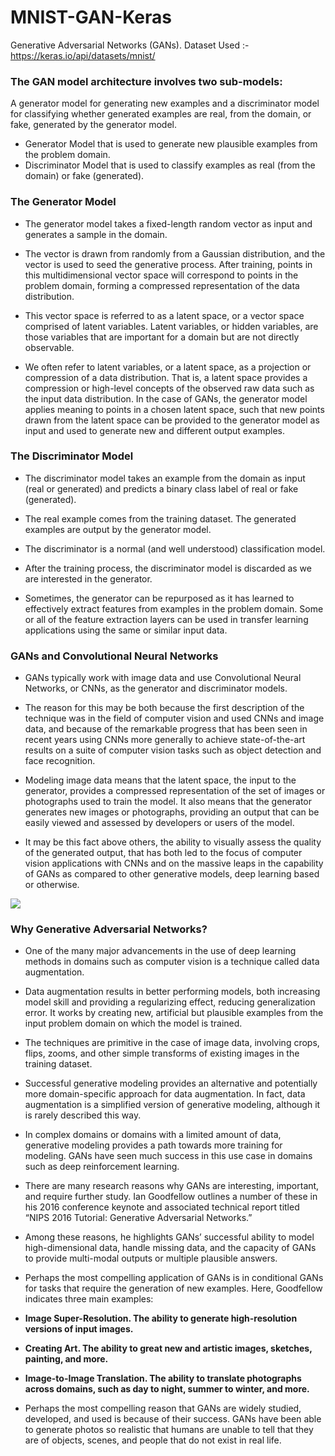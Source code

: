 # MNIST-GAN-Keras
Generative Adversarial Networks (GANs).
Dataset Used :- https://keras.io/api/datasets/mnist/
### The GAN model architecture involves two sub-models:
A generator model for generating new examples and a discriminator model for classifying whether generated examples are real, from the domain, or fake, generated by the generator model.

- Generator Model that is used to generate new plausible examples from the problem domain.
- Discriminator Model that is used to classify examples as real (from the domain) or fake (generated).

### The Generator Model
- The generator model takes a fixed-length random vector as input and generates a sample in the domain.

- The vector is drawn from randomly from a Gaussian distribution, and the vector is used to seed the generative process. After training, points in this multidimensional vector space will correspond to points in the problem domain, forming a compressed representation of the data distribution.

- This vector space is referred to as a latent space, or a vector space comprised of latent variables. Latent variables, or hidden variables, are those variables that are important for a domain but are not directly observable.

- We often refer to latent variables, or a latent space, as a projection or compression of a data distribution. That is, a latent space provides a compression or high-level concepts of the observed raw data such as the input data distribution. In the case of GANs, the generator model applies meaning to points in a chosen latent space, such that new points drawn from the latent space can be provided to the generator model as input and used to generate new and different output examples.

### The Discriminator Model
- The discriminator model takes an example from the domain as input (real or generated) and predicts a binary class label of real or fake (generated).

- The real example comes from the training dataset. The generated examples are output by the generator model.

- The discriminator is a normal (and well understood) classification model.

- After the training process, the discriminator model is discarded as we are interested in the generator.

- Sometimes, the generator can be repurposed as it has learned to effectively extract features from examples in the problem domain. Some or all of the feature extraction layers can be used in transfer learning applications using the same or similar input data.

### GANs and Convolutional Neural Networks
- GANs typically work with image data and use Convolutional Neural Networks, or CNNs, as the generator and discriminator models.

- The reason for this may be both because the first description of the technique was in the field of computer vision and used CNNs and image data, and because of the remarkable progress that has been seen in recent years using CNNs more generally to achieve state-of-the-art results on a suite of computer vision tasks such as object detection and face recognition.

- Modeling image data means that the latent space, the input to the generator, provides a compressed representation of the set of images or photographs used to train the model. It also means that the generator generates new images or photographs, providing an output that can be easily viewed and assessed by developers or users of the model.

- It may be this fact above others, the ability to visually assess the quality of the generated output, that has both led to the focus of computer vision applications with CNNs and on the massive leaps in the capability of GANs as compared to other generative models, deep learning based or otherwise.

<img src = https://machinelearningmastery.com/wp-content/uploads/2019/04/Example-of-a-Conditional-Generative-Adversarial-Network-Model-Architecture.png >

### Why Generative Adversarial Networks?
- One of the many major advancements in the use of deep learning methods in domains such as computer vision is a technique called data augmentation.

- Data augmentation results in better performing models, both increasing model skill and providing a regularizing effect, reducing generalization error. It works by creating new, artificial but plausible examples from the input problem domain on which the model is trained.

- The techniques are primitive in the case of image data, involving crops, flips, zooms, and other simple transforms of existing images in the training dataset.

- Successful generative modeling provides an alternative and potentially more domain-specific approach for data augmentation. In fact, data augmentation is a simplified version of generative modeling, although it is rarely described this way.

- In complex domains or domains with a limited amount of data, generative modeling provides a path towards more training for modeling. GANs have seen much success in this use case in domains such as deep reinforcement learning.

- There are many research reasons why GANs are interesting, important, and require further study. Ian Goodfellow outlines a number of these in his 2016 conference keynote and associated technical report titled “NIPS 2016 Tutorial: Generative Adversarial Networks.”

- Among these reasons, he highlights GANs’ successful ability to model high-dimensional data, handle missing data, and the capacity of GANs to provide multi-modal outputs or multiple plausible answers.

- Perhaps the most compelling application of GANs is in conditional GANs for tasks that require the generation of new examples. Here, Goodfellow indicates three main examples:

- **Image Super-Resolution. The ability to generate high-resolution versions of input images.**
- **Creating Art. The ability to great new and artistic images, sketches, painting, and more.**
- **Image-to-Image Translation. The ability to translate photographs across domains, such as day to night, summer to winter, and more.**
- Perhaps the most compelling reason that GANs are widely studied, developed, and used is because of their success. GANs have been able to generate photos so realistic that humans are unable to tell that they are of objects, scenes, and people that do not exist in real life.
